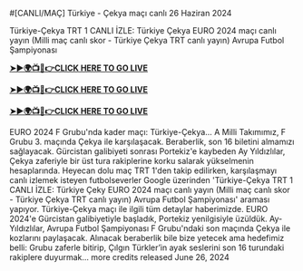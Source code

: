 #[CANLI/MAÇ] Türkiye - Çekya maçı canlı 26 Haziran 2024

Türkiye-Çekya TRT 1 CANLI İZLE: Türkiye Çekya EURO 2024 maçı canlı yayın (Milli maç canlı skor - Türkiye Çekya TRT canlı yayın) Avrupa Futbol Şampiyonası

<b><a rel="noopener nofollow" href="https://sportsonhd.com/hd/UEFA-Euro">➤►🌍📺📱👉CLICK HERE TO GO LIVE</a></b>

<b><a rel="noopener nofollow" href="https://sportsonhd.com/hd/UEFA-Euro">➤►🌍📺📱👉CLICK HERE TO GO LIVE</a></b>

<b><a rel="noopener nofollow" href="https://sportsonhd.com/hd/UEFA-Euro">➤►🌍📺📱👉CLICK HERE TO GO LIVE</a></b>


EURO 2024 F Grubu'nda kader maçı: Türkiye-Çekya… A Milli Takımımız, F Grubu 3. maçında Çekya ile karşılaşacak. Beraberlik, son 16 biletini almamızı sağlayacak. Gürcistan galibiyeti sonrası Portekiz'e kaybeden Ay Yıldızlılar, Çekya zaferiyle bir üst tura rakiplerine korku salarak yükselmenin hesaplarında. Heyecan dolu maç TRT 1'den takip edilirken, karşılaşmayı canlı izlemek isteyen futbolseverler Google üzerinden 'Türkiye-Çekya TRT 1 CANLI İZLE: Türkiye Çeky EURO 2024 maçı canlı yayın (Milli maç canlı skor - Türkiye Çekya TRT canlı yayın) Avrupa Futbol Şampiyonası' araması yapıyor. Türkiye-Çekya maçı ile ilgili tüm detaylar haberimizde. EURO 2024'e Gürcistan galibiyetiyle başladık, Portekiz yenilgisiyle üzüldük. Ay-Yıldızlılar, Avrupa Futbol Şampiyonası F Grubu'ndaki son maçında Çekya ile kozlarını paylaşacak. Alınacak beraberlik bile bize yetecek ama hedefimiz belli: Grubu zaferle bitirip, Çılgın Türkler’in ayak seslerini son 16 turundaki rakiplere duyurmak... more credits released June 26, 2024
